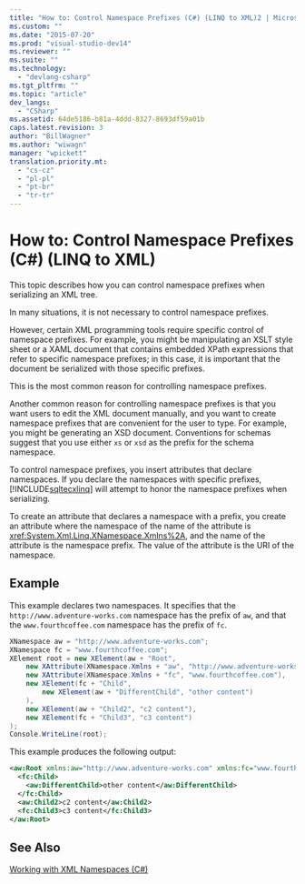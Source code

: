 ```yaml
---
title: "How to: Control Namespace Prefixes (C#) (LINQ to XML)2 | Microsoft Docs"
ms.custom: ""
ms.date: "2015-07-20"
ms.prod: "visual-studio-dev14"
ms.reviewer: ""
ms.suite: ""
ms.technology: 
  - "devlang-csharp"
ms.tgt_pltfrm: ""
ms.topic: "article"
dev_langs: 
  - "CSharp"
ms.assetid: 64de5186-b81a-4ddd-8327-8693df59a01b
caps.latest.revision: 3
author: "BillWagner"
ms.author: "wiwagn"
manager: "wpickett"
translation.priority.mt: 
  - "cs-cz"
  - "pl-pl"
  - "pt-br"
  - "tr-tr"
---
```

# How to: Control Namespace Prefixes (C#) (LINQ to XML)
This topic describes how you can control namespace prefixes when serializing an XML tree.  
  
 In many situations, it is not necessary to control namespace prefixes.  
  
 However, certain XML programming tools require specific control of namespace prefixes. For example, you might be manipulating an XSLT style sheet or a XAML document that contains embedded XPath expressions that refer to specific namespace prefixes; in this case, it is important that the document be serialized with those specific prefixes.  
  
 This is the most common reason for controlling namespace prefixes.  
  
 Another common reason for controlling namespace prefixes is that you want users to edit the XML document manually, and you want to create namespace prefixes that are convenient for the user to type. For example, you might be generating an XSD document. Conventions for schemas suggest that you use either `xs` or `xsd` as the prefix for the schema namespace.  
  
 To control namespace prefixes, you insert attributes that declare namespaces. If you declare the namespaces with specific prefixes, [!INCLUDE[sqltecxlinq](../../../../csharp/programming-guide/concepts/linq/includes/sqltecxlinq_md.md)] will attempt to honor the namespace prefixes when serializing.  
  
 To create an attribute that declares a namespace with a prefix, you create an attribute where the namespace of the name of the attribute is <xref:System.Xml.Linq.XNamespace.Xmlns%2A>, and the name of the attribute is the namespace prefix. The value of the attribute is the URI of the namespace.  
  
## Example  
 This example declares two namespaces. It specifies that the `http://www.adventure-works.com` namespace has the prefix of `aw`, and that the `www.fourthcoffee.com` namespace has the prefix of `fc`.  
  
```c#  
XNamespace aw = "http://www.adventure-works.com";  
XNamespace fc = "www.fourthcoffee.com";  
XElement root = new XElement(aw + "Root",  
    new XAttribute(XNamespace.Xmlns + "aw", "http://www.adventure-works.com"),  
    new XAttribute(XNamespace.Xmlns + "fc", "www.fourthcoffee.com"),  
    new XElement(fc + "Child",  
        new XElement(aw + "DifferentChild", "other content")  
    ),  
    new XElement(aw + "Child2", "c2 content"),  
    new XElement(fc + "Child3", "c3 content")  
);  
Console.WriteLine(root);  
```  
  
 This example produces the following output:  
  
```xml  
<aw:Root xmlns:aw="http://www.adventure-works.com" xmlns:fc="www.fourthcoffee.com">  
  <fc:Child>  
    <aw:DifferentChild>other content</aw:DifferentChild>  
  </fc:Child>  
  <aw:Child2>c2 content</aw:Child2>  
  <fc:Child3>c3 content</fc:Child3>  
</aw:Root>  
```  
  
## See Also  
 [Working with XML Namespaces (C#)](../../../../csharp/programming-guide/concepts/linq/working-with-xml-namespaces.md)